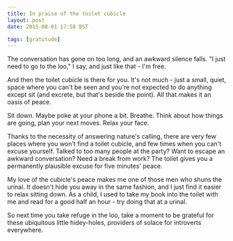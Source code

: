```yaml
---
title: In praise of the toilet cubicle
layout: post
date: 2015-08-01 17:58 BST

tags: [gratitude]
---
```


The conversation has gone on too long, and an awkward silence falls. "I just
need to go to the loo," I say, and just like that - I'm free.

And then the toilet cubicle is there for you. It's not much - just a small, quiet,
space where you can't be seen and you're not expected to do anything except sit 
(and excrete, but that's beside the point). All that makes it an oasis of peace.

Sit down. Maybe poke at your phone a bit. Breathe. Think about how things are
going, plan your next moves. Relax your face.

Thanks to the necessity of answering nature's calling, there are very few places
where you won't find a toilet cubicle, and few times when you can't excuse
yourself. Talked to too many people at the party? Want to escape an awkward 
conversation? Need a break from work? The toilet gives you a permanently
plausible excuse for five minutes' peace.

My love of the cubicle's peace makes me one of those men who shuns the urinal.
It doesn't hide you away in the same fashion, and I just find it easier to relax
sitting down. As a child, I used to take my book into the toilet with me and
read for a good half an hour - try doing that at a urinal.

So next time you take refuge in the loo, take a moment to be grateful for these
ubiquitous little hidey-holes, providers of solace for introverts everywhere.
